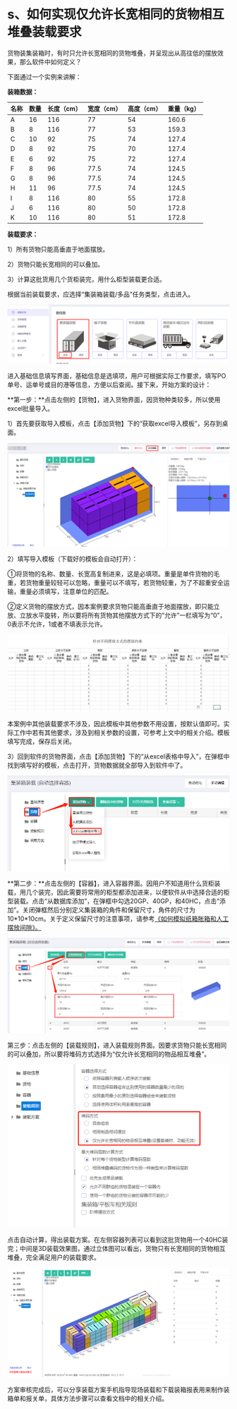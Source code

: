 # s、如何实现仅允许长宽相同的货物相互堆叠装载要求

货物装集装箱时，有时只允许长宽相同的货物堆叠，并呈现出从高往低的摆放效果，那么软件中如何定义？

下面通过一个实例来讲解：

**装箱数据：**

| 名称 | 数量 | 长度（cm） | 宽度（cm） | 高度（cm） | 重量（kg） |
| :--- | :--- | :--- | :--- | :--- | :--- |
| A | 16 | 116 | 77 | 54 | 160.6 |
| B | 8 | 116 | 77 | 53 | 159.3 |
| C | 10 | 92 | 75 | 74 | 127.4 |
| D | 8 | 92 | 75 | 70 | 127.4 |
| E | 6 | 92 | 75 | 72 | 127.4 |
| F | 8 | 96 | 77.5 | 74 | 124.5 |
| G | 8 | 96 | 77.5 | 74 | 124.5 |
| H | 11 | 96 | 77.5 | 74 | 124.5 |
| I | 8 | 116 | 80 | 55 | 172.8 |
| J | 6 | 116 | 80 | 50 | 172.8 |
| K | 10 | 116 | 80 | 51 | 172.8 |

**装载要求：**

1）所有货物只能高垂直于地面摆放。

2）货物只能长宽相同的可以叠加。

3）计算这批货用几个货柜装完，用什么柜型装载更合适。

根据当前装载要求，应选择“集装箱装载/多品”任务类型，点击进入。

![](../../.gitbook/assets/0%20%2818%29.png)

进入基础信息填写界面，基础信息是选填项，用户可根据实际工作要求，填写PO单号、运单号或目的港等信息，方便以后查阅。接下来，开始方案的设计：

**第一步：**点击左侧的【货物】，进入货物界面，因货物种类较多，所以使用excel批量导入。

1）首先要获取导入模板，点击【添加货物】下的“获取excel导入模板”，另存到桌面。

![](../../.gitbook/assets/1%20%2820%29.png)

2）填写导入模板（下载好的模板会自动打开）：

①将货物的名称、数量、长宽高复制进来，这是必填项。重量是单件货物的毛重，若货物重量较轻可以忽略，重量可以不填写，若货物较重，为了不超重安全运输，重量必须填写，注意单位的匹配。

②定义货物的摆放方式，因本案例要求货物只能高垂直于地面摆放，即只能立放、立放水平旋转，所以要将所有货物其他摆放方式下的“允许”一栏填写为“0”，0表示不允许，1或者不填表示允许。

![](../../.gitbook/assets/2%20%2822%29.png)

本案例中其他装载要求不涉及，因此模板中其他参数不用设置，按默认值即可。实际工作中若有其他要求，涉及到相关参数的设置，可参考上文中的相关介绍。模板填写完成，保存后关闭。

3）回到软件的货物界面，点击【添加货物】下的“从excel表格中导入”，在弹框中找到填写好的模板，点击打开，货物数据就全部导入到软件中了。

![](../../.gitbook/assets/3%20%2819%29.png)

**第二步：**点击左侧的【容器】，进入容器界面。因用户不知道用什么货柜装载，用几个装完，因此需要将常用的柜型都添加进来，以便软件从中选择合适的柜型装载。点击“从数据库添加”，在弹框中勾选20GP、40GP，和40HC，点击“添加”。关闭弹框然后分别定义集装箱的角件和保留尺寸，角件的尺寸为10\*10\*10cm。关于定义保留尺寸的注意事项，请参考[《如何模拟纸箱胀箱和人工摆放间隙》。]()

![](../../.gitbook/assets/4%20%2821%29.png)

第三步：点击左侧的【装载规则】，进入装载规则界面。因要求货物只能长宽相同的可以叠加，所以要将堆码方式选择为“仅允许长宽相同的物品相互堆叠”。

![](../../.gitbook/assets/5%20%2817%29.png)

点击自动计算，得出装载方案。在左侧容器列表可以看到这批货物用一个40HC装完；中间是3D装载效果图，通过立体图可以看出，货物只有长宽相同的货物相互堆叠，完全满足用户的装载要求。

![](../../.gitbook/assets/6%20%2817%29.png)

方案审核完成后，可以分享装载方案手机指导现场装载和下载装箱报表用来制作装箱单和报关单，具体方法步骤可以查看文档中的相关介绍。

